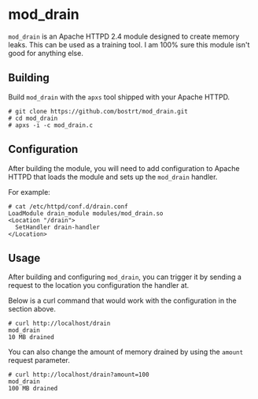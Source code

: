 # mod_drain

`mod_drain` is an Apache HTTPD 2.4 module designed to create memory leaks. This can be used as a training tool. I am 100% sure this module isn't good for anything else.

## Building
Build `mod_drain` with the `apxs` tool shipped with your Apache HTTPD.

```
# git clone https://github.com/bostrt/mod_drain.git
# cd mod_drain
# apxs -i -c mod_drain.c
```

## Configuration
After building the module, you will need to add configuration to Apache HTTPD that loads the module and sets up the `mod_drain` handler.

For example:
```
# cat /etc/httpd/conf.d/drain.conf
LoadModule drain_module modules/mod_drain.so
<Location "/drain">
  SetHandler drain-handler
</Location>
```

## Usage
After building and configuring `mod_drain`, you can trigger it by sending a request to the location you configuration the handler at.

Below is a curl command that would work with the configuration in the section above.

```
# curl http://localhost/drain
mod_drain
10 MB drained
```

You can also change the amount of memory drained by using the `amount` request parameter.

```
# curl http://localhost/drain?amount=100
mod_drain
100 MB drained
```
